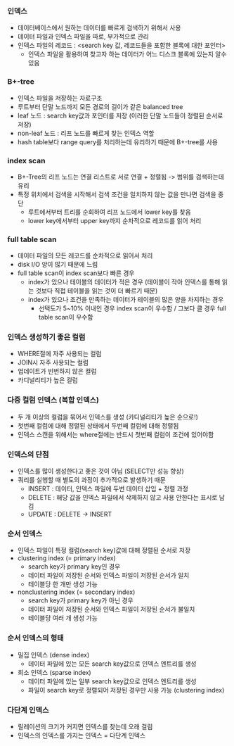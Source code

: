### 인덱스
- 데이터베이스에서 원하는 데이터를 빠르게 검색하기 위해서 사용
- 데이터 파일과 인덱스 파일을 따로, 부가적으로 관리
- 인덱스 파일의 레코드 : <search key 값, 레코드들을 포함한 블록에 대한 포인터>  
  - 인덱스 파일을 활용하여 찾고자 하는 데이터가 어느 디스크 블록에 있는지 알수있음

### B+-tree
- 인덱스 파일을 저장하는 자료구조
- 루트부터 단말 노드까지 모든 경로의 길이가 같은 balanced tree
- leaf 노드 : search key값과 포인터를 저장 (이러한 단말 노드들이 정렬된 순서로 저장)
- non-leaf 노드 : 리프 노드를 빠르게 찾는 인덱스 역할
- hash table보다 range query를 처리하는데 유리하기 때문에 B+-tree를 사용

### index scan
- B+-Tree의 리프 노드는 연결 리스트로 서로 연결 + 정렬됨 -> 범위를 검색하는데 유리
- 특정 위치에서 검색을 시작해서 검색 조건을 일치하지 않는 값을 만나면 검색을 중단
  - 루트에서부터 트리를 순회하여 리프 노드에서 lower key를 찾음
  - lower key에서부터 upper key까지 순차적으로 레코드를 읽어 처리

### full table scan
- 데이터 파일의 모든 레코드를 순차적으로 읽어서 처리
- disk I/O 양이 많기 때문에 느림
- full table scan이 index scan보다 빠른 경우
  - index가 있으나 테이블의 데이터가 적은 경우 (테이블이 작아 인덱스를 통해 읽는 것보다 직접 테이블을 읽는 것이 더 빠르기 때문)
  - index가 있으나 조건을 만족하는 데이터가 테이블의 많은 양을 차지하는 경우
    - 선택도가 5~10% 이내인 경우 index scan이 우수함 / 그보다 클 경우 full table scan이 우수함

### 인덱스 생성하기 좋은 컬럼
- WHERE절에 자주 사용되는 컬럼
- JOIN시 자주 사용되는 컬럼
- 업데이트가 빈번하지 않은 컬럼
- 카디널리티가 높은 컬럼

### 다중 컬럼 인덱스 (복합 인덱스)
- 두 개 이상의 컬럼을 묶어서 인덱스를 생성 (카디널리티가 높은 순으로!)
- 첫번째 컬럼에 대해 정렬된 상태에서 두번째 컬럼에 대해 정렬됨
- 인덱스 스캔을 위해서는 where절에는 반드시 첫번째 컬럼이 조건에 있어야함

### 인덱스의 단점
- 인덱스를 많이 생성한다고 좋은 것이 아님 (SELECT만 성능 향상)
- 쿼리를 실행할 때 별도의 과정이 추가적으로 발생하기 때문
  - INSERT : 데이터, 인덱스 파일에 두번 데이터 삽입 + 정렬 과정
  - DELETE : 해당 값을 인덱스 파일에서 삭제하지 않고 사용 안한다는 표시로 남김
  - UPDATE : DELETE → INSERT

### 순서 인덱스
- 인덱스 파일이 특정 컬럼(search key)값에 대해 정렬된 순서로 저장
- clustering index (= primary index)
  - search key가 primary key인 경우
  - 데이터 파일이 저장된 순서와 인덱스 파일이 저장된 순서가 일치
  - 테이블당 한 개만 생성 가능
- nonclustering index (= secondary index)
  - search key가 primary key가 아닌 경우
  - 데이터 파일이 저장된 순서와 인덱스 파일이 저장된 순서가 불일치
  - 테이블당 여러 개 생성 가능

### 순서 인덱스의 형태
- 밀집 인덱스 (dense index)
  - 데이터 파일에 있는 모든 search key값으로 인덱스 엔트리를 생성
- 희소 인덱스 (sparse index)
  - 데이터 파일에 있는 일부 search key값으로 인덱스 엔트리를 생성 
  - 파일이 search key로 정렬되어 저장된 경우만 사용 가능 (clustering index) 

### 다단계 인덱스
- 릴레이션의 크기가 커지면 인덱스를 찾는데 오래 걸림
- 인덱스의 인덱스를 가지는 인덱스 = 다단계 인덱스

